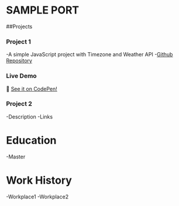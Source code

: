 # SAMPLE PORT

##Projects
### Project 1
-A simple JavaScript project with Timezone and Weather API 
-[Github Repository](https://github.com/sjun8080/portfolio-weather.git)
### Live Demo
🔗 [See it on CodePen!](https://codepen.io/your-pen-link)


### Project 2
-Description
-Links

# Education
-Master

# Work History
-Workplace1
-Workplace2

